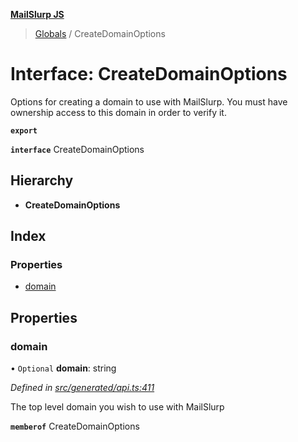 **[MailSlurp JS](../README.md)**

> [Globals](../README.md) / CreateDomainOptions

# Interface: CreateDomainOptions

Options for creating a domain to use with MailSlurp. You must have ownership access to this domain in order to verify it.

**`export`** 

**`interface`** CreateDomainOptions

## Hierarchy

* **CreateDomainOptions**

## Index

### Properties

* [domain](createdomainoptions.md#domain)

## Properties

### domain

• `Optional` **domain**: string

*Defined in [src/generated/api.ts:411](https://github.com/mailslurp/mailslurp-client/blob/f5ab9d3/src/generated/api.ts#L411)*

The top level domain you wish to use with MailSlurp

**`memberof`** CreateDomainOptions
